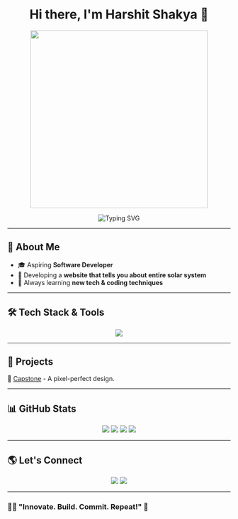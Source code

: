 <h1 align="center">Hi there, I'm Harshit Shakya 👋</h1>
<p align="center">
  <img src="https://media0.giphy.com/media/v1.Y2lkPTc5MGI3NjExZms0b2RhbTNud3RtNG1xaThob2twaW9xYXF5aDlveTNobjZrcWZoaSZlcD12MV9pbnRlcm5hbF9naWZfYnlfaWQmY3Q9Zw/CuuSHzuc0O166MRfjt/giphy.gif" width="400" />
</p>
<p align="center">
  <img src="https://readme-typing-svg.herokuapp.com?font=Fira+Code&duration=3000&pause=500&color=F75C7E&center=true&width=435&lines=Developer+%7C+Coder+%7C+Tech+Enthusiast;Creating+a+Solar+System+Web+Page;Innovator" alt="Typing SVG" />
</p>

---

## 🚀 **About Me**
- 🎓 Aspiring **Software Developer**
- 🧠 Developing a **website that tells you about entire solar system**
- 🌱 Always learning **new tech & coding techniques**

---

## 🛠 **Tech Stack & Tools**
<p align="center">
  <img src="https://skillicons.dev/icons?i=html,css,js,react,python,git,github,vscode,java" />
</p>

---

## 📌 **Projects**
🔹 [Capstone](#) - A pixel-perfect design. 

---

## 📊 **GitHub Stats**
<p align="center">
  <img src="https://github-readme-stats.vercel.app/api?username=Harsh-sh7&show_icons=true&theme=tokyonight" />
  <img src="https://github-readme-streak-stats.herokuapp.com/?user=Harsh-sh7&theme=tokyonight" />
  <img src="https://github-readme-stats.vercel.app/api/top-langs/?username=Harsh-sh7&layout=compact&theme=tokyonight" />
  <img src="https://github-readme-activity-graph.vercel.app/graph?username=Harsh-sh7&theme=github" />
</p>

---

## 🌎 **Let's Connect**
<p align="center">
  <a href="https://linkedin.com/in/harshit-shakya"><img src="https://img.shields.io/badge/LinkedIn-0077B5?style=for-the-badge&logo=linkedin&logoColor=white"/></a>
  <a href="mailto:harshakya56@gmail.com"><img src="https://img.shields.io/badge/Gmail-D14836?style=for-the-badge&logo=gmail&logoColor=white"/></a>
</p>

---

### 🧑‍💻 **"Innovate. Build. Commit. Repeat!"** 🚀

